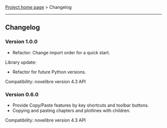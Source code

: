 [Project home page](../) > Changelog

------------------------------------------------------------------------

## Changelog


### Version 1.0.0

- Refactor: Change import order for a quick start.

Library update:
- Refactor for future Python versions.

Compatibility: novelibre version 4.3 API

### Version 0.6.0

- Provide Copy/Paste features by key shortcuts and toolbar buttons.
- Copying and pasting chapters and plotlines with children.

Compatibility: novelibre version 4.3 API
